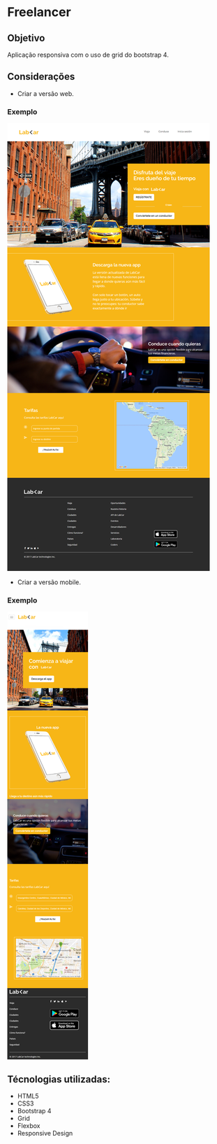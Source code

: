 # Freelancer

## Objetivo

Aplicação responsiva com o uso de grid do bootstrap 4.

## Considerações

* Criar a versão web.

### Exemplo
![LabCar Website](https://github.com/fergava/lab-car/blob/master/desktop.png?raw=true)

* Criar a versão mobile.

### Exemplo
![LabCar Mobile](https://github.com/fergava/lab-car/blob/master/v-movil.png)

## Técnologias utilizadas:

* HTML5
* CSS3
* Bootstrap 4
* Grid
* Flexbox
* Responsive Design